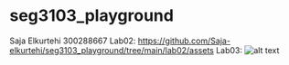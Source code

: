 # seg3103_playground
Saja Elkurtehi
300288667
Lab02: https://github.com/Saja-elkurtehi/seg3103_playground/tree/main/lab02/assets
Lab03: ![alt text](<image 26.png>) 
